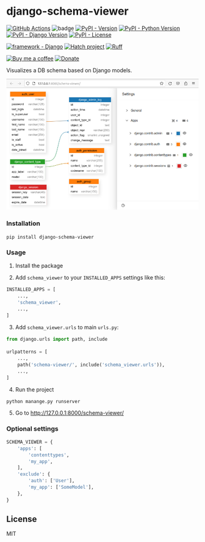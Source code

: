# django-schema-viewer

[![GitHub Actions](https://github.com/pikhovkin/django-schema-viewer/actions/workflows/tests.yaml/badge.svg)](https://github.com/pikhovkin/django-schema-viewer/actions)
![badge](https://img.shields.io/endpoint?url=https://gist.githubusercontent.com/pikhovkin/dc6f561d32b4e4e6d6f05bfd59c4ffaf/raw/covbadge.json)
[![PyPI - Version](https://img.shields.io/pypi/v/django-schema-viewer.svg)](https://pypi.org/project/django-schema-viewer)
[![PyPI - Python Version](https://img.shields.io/pypi/pyversions/django-schema-viewer.svg)](https://pypi.org/project/django-schema-viewer)
[![PyPI - Django Version](https://img.shields.io/pypi/djversions/django-schema-viewer.svg)](https://pypi.org/project/django-schema-viewer)
[![PyPI - License](https://img.shields.io/pypi/l/django-schema-viewer.svg)](./LICENSE)

[![framework - Django](https://img.shields.io/badge/framework-Django-0C3C26.svg)](https://www.djangoproject.com/)
[![Hatch project](https://img.shields.io/badge/%F0%9F%A5%9A-Hatch-4051b5.svg)](https://github.com/pypa/hatch)
[![Ruff](https://img.shields.io/endpoint?url=https://raw.githubusercontent.com/astral-sh/ruff/main/assets/badge/v2.json)](https://github.com/astral-sh/ruff)

[![Buy me a coffee](https://img.shields.io/badge/%E2%98%95%20Buy%20me%20a%20coffee-FFDD00)](https://www.buymeacoffee.com/pikhovkin)
[![Donate](https://img.shields.io/liberapay/gives/pikhovkin.svg?logo=liberapay)](https://liberapay.com/pikhovkin)

Visualizes a DB schema based on Django models.

[![django-schema-viewer demo](docs/screenview.png "Click to see demo")](https://django-schema-viewer.up.railway.app/schema-viewer/)

### Installation

```console
pip install django-schema-viewer
```

### Usage

1. Install the package

2. Add `schema_viewer` to your `INSTALLED_APPS` settings like this:

```python
INSTALLED_APPS = [
    ...,
    'schema_viewer',
    ...,
]
```

3. Add `schema_viewer.urls` to main `urls.py`:

```python
from django.urls import path, include

urlpatterns = [
    ...,
    path('schema-viewer/', include('schema_viewer.urls')),
    ...,
]
```

4. Run the project

```console
python manange.py runserver
```

5. Go to http://127.0.0.1:8000/schema-viewer/

### Optional settings

```python
SCHEMA_VIEWER = {
    'apps': [
        'contenttypes',
        'my_app',
    ],
    'exclude': {
        'auth': ['User'],
        'my_app': ['SomeModel'],
    },
}
```

## License

MIT
